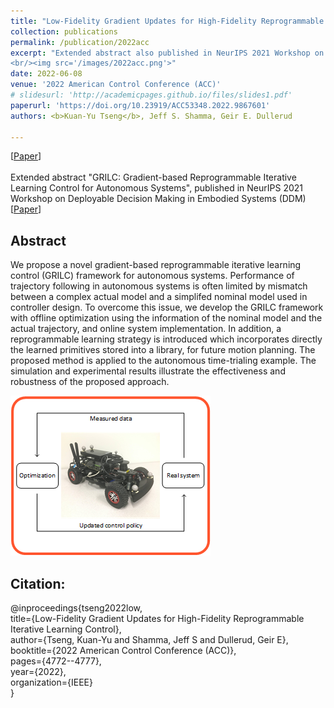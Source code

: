```yaml
---
title: "Low-Fidelity Gradient Updates for High-Fidelity Reprogrammable Iterative Learning Control"
collection: publications
permalink: /publication/2022acc
excerpt: "Extended abstract also published in NeurIPS 2021 Workshop on Deployable Decision Making in Embodied Systems (DDM)\
<br/><img src='/images/2022acc.png'>"
date: 2022-06-08
venue: '2022 American Control Conference (ACC)'
# slidesurl: 'http://academicpages.github.io/files/slides1.pdf'
paperurl: 'https://doi.org/10.23919/ACC53348.2022.9867601'
authors: <b>Kuan-Yu Tseng</b>, Jeff S. Shamma, Geir E. Dullerud

---
```

\[[Paper](https://doi.org/10.23919/ACC53348.2022.9867601)\] \
\
Extended abstract "GRILC: Gradient-based Reprogrammable Iterative Learning Control for Autonomous Systems",
 published in NeurIPS 2021 Workshop on Deployable Decision Making in Embodied Systems (DDM)
\[[Paper](/files/NeurIPS_2021_Workshop_on_DDM__revised_cameraReady1_.pdf)\]

## Abstract

We propose a novel gradient-based reprogrammable iterative learning control (GRILC) framework for autonomous systems. Performance of trajectory following in autonomous systems is often limited by mismatch between a complex actual model and a simplifed nominal model used in controller design. To overcome this issue, we develop the GRILC framework with offline optimization using the information of the nominal model and the actual trajectory, and online system implementation. In addition, a reprogrammable learning strategy is introduced which incorporates directly the learned primitives stored into a library, for future motion planning. The proposed method is applied to the autonomous time-trialing example. The simulation and experimental results illustrate the effectiveness and robustness of the proposed approach.


![2022acc](/images/2022acc.png)

## Citation: 
@inproceedings{tseng2022low,\
  title={Low-Fidelity Gradient Updates for High-Fidelity Reprogrammable Iterative Learning Control},\
  author={Tseng, Kuan-Yu and Shamma, Jeff S and Dullerud, Geir E},\
  booktitle={2022 American Control Conference (ACC)},\
  pages={4772--4777},\
  year={2022},\
  organization={IEEE}\
}